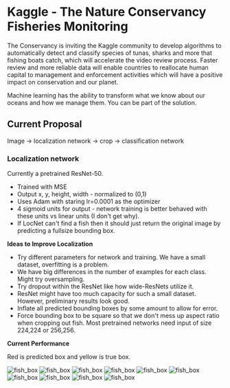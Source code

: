 # Kaggle - The Nature Conservancy Fisheries Monitoring

The Conservancy is inviting the Kaggle community to develop algorithms to automatically detect and classify species of tunas, sharks and more that fishing boats catch, which will accelerate the video review process. Faster review and more reliable data will enable countries to reallocate human capital to management and enforcement activities which will have a positive impact on conservation and our planet.

Machine learning has the ability to transform what we know about our oceans and how we manage them. You can be part of the solution.

## Current Proposal

Image -> localization network -> crop -> classification network


### Localization network

Currently a pretrained ResNet-50.

* Trained with MSE
* Output x, y, height, width - normalized to (0,1)
* Uses Adam with staring lr=0.0001 as the optimizer
* 4 sigmoid units for output - network training is better behaved with these units vs linear units (I don't get why).
* If LocNet can't find a fish then it should just return the original image by predicting a fullsize bounding box.

**Ideas to Improve Localization**

* Try different parameters for network and training. We have a small dataset, overfitting is a problem.
* We have big differences in the number of examples for each class. Might try oversampling.
* Try dropout within the ResNet like how wide-ResNets utilize it.
* ResNet might have too much capacity for such a small dataset. However, preliminary results look good.
* Inflate all predicted bounding boxes by some amount to allow for error.
* Force bounding box to be square so that we don't mess up aspect ratio when cropping out fish. Most pretrained networks need input of size 224,224 or 256,256.

**Current Performance**

Red is predicted box and yellow is true box.

![fish_box](loc_test_imgs/fish_box_1.png)
![fish_box](loc_test_imgs/fish_box_2.png)
![fish_box](loc_test_imgs/fish_box_3.png)
![fish_box](loc_test_imgs/fish_box_4.png)
![fish_box](loc_test_imgs/fish_box_5.png)
![fish_box](loc_test_imgs/fish_box_6.png)
![fish_box](loc_test_imgs/fish_box_7.png)
![fish_box](loc_test_imgs/fish_box_8.png)
![fish_box](loc_test_imgs/fish_box_9.png)
![fish_box](loc_test_imgs/fish_box_10.png)

